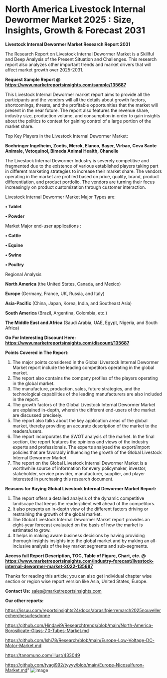 # North America Livestock Internal Dewormer Market 2025 : Size, Insights, Growth & Forecast 2031

<strong>Livestock Internal Dewormer Market Research Report 2031</strong>

The Research Report on Livestock Internal Dewormer Market is a Skillful and Deep Analysis of the Present Situation and Challenges. This research report also analyzes other important trends and market drivers that will affect market growth over 2025-2031.

<strong>Request Sample Report @ <a href=https://www.marketreportsinsights.com/sample/135687>https://www.marketreportsinsights.com/sample/135687</a></strong>

This Livestock Internal Dewormer market report aims to provide all the participants and the vendors will all the details about growth factors, shortcomings, threats, and the profitable opportunities that the market will present in the near future. The report also features the revenue share, industry size, production volume, and consumption in order to gain insights about the politics to contest for gaining control of a large portion of the market share.

Top Key Players in the Livestock Internal Dewormer Market:

<strong>Boehringer Ingelheim, Zoetis, Merck, Elanco, Bayer, Virbac, Ceva Sante Animale, Vetoquinol, Bimeda Animal Health, Chanelle</strong>

The Livestock Internal Dewormer Industry is severely competitive and fragmented due to the existence of various established players taking part in different marketing strategies to increase their market share. The vendors operating in the market are profiled based on price, quality, brand, product differentiation, and product portfolio. The vendors are turning their focus increasingly on product customization through customer interaction.

Livestock Internal Dewormer Market Major Types are:

<strong>• Tablet

• Powder</strong>

Market Major end-user applications :

<strong>• Cattle

• Equine

• Swine

• Poultry</strong>

Regional Analysis

</u><strong><b>North America</b></strong> (the United States, Canada, and Mexico)

<strong><b>Europe </b></strong>(Germany, France, UK, Russia, and Italy)

<strong><b>Asia-Pacific</b></strong> (China, Japan, Korea, India, and Southeast Asia)

<strong><b>South America</b></strong> (Brazil, Argentina, Colombia, etc.)

<strong><b>The Middle East and Africa</b></strong> (Saudi Arabia, UAE, Egypt, Nigeria, and South Africa)

<strong>Go For Interesting Discount Here: <a href=https://www.marketreportsinsights.com/discount/135687>https://www.marketreportsinsights.com/discount/135687</a></strong>

<strong>Points Covered in The Report:</strong>
<ol>
  <li>The major points considered in the Global Livestock Internal Dewormer Market report include the leading competitors operating in the global market.</li>
  <li>The report also contains the company profiles of the players operating in the global market.</li>
  <li>The manufacture, production, sales, future strategies, and the technological capabilities of the leading manufacturers are also included in the report.</li>
  <li>The growth factors of the Global Livestock Internal Dewormer Market are explained in-depth, wherein the different end-users of the market are discussed precisely.</li>
  <li>The report also talks about the key application areas of the global market, thereby providing an accurate description of the market to the readers/users.</li>
  <li>The report incorporates the SWOT analysis of the market. In the final section, the report features the opinions and views of the industry experts and professionals. The experts analyzed the export/import policies that are favorably influencing the growth of the Global Livestock Internal Dewormer Market.</li>
  <li>The report on the Global Livestock Internal Dewormer Market is a worthwhile source of information for every policymaker, investor, stakeholder, service provider, manufacturer, supplier, and player interested in purchasing this research document.</li>
</ol>
<strong>Reasons for Buying Global Livestock Internal Dewormer Market Report:</strong>

<ol>
  <li>The report offers a detailed analysis of the dynamic competitive landscape that keeps the reader/client well ahead of the competitors.</li>
  <li>It also presents an in-depth view of the different factors driving or restraining the growth of the global market.</li>
  <li>The Global Livestock Internal Dewormer Market report provides an eight-year forecast evaluated on the basis of how the market is estimated to grow.</li>
  <li>It helps in making aware business decisions by having providing thorough insights insights into the global market and by making an all-inclusive analysis of the key market segments and sub-segments.</li>
</ol>
<strong>Access full Report Description, TOC, Table of Figure, Chart, etc. @ <a href=https://www.marketreportsinsights.com/industry-forecast/livestock-internal-dewormer-market-2022-135687>https://www.marketreportsinsights.com/industry-forecast/livestock-internal-dewormer-market-2022-135687</a></strong>


Thanks for reading this article; you can also get individual chapter wise section or region wise report version like Asia, United States, Europe.

<strong>Contact Us:</strong>
sales@marketreportsinsights.com

<strong>Our other reports:</strong>

<a href=https://issuu.com/reportsinsights24/docs/abrasifpierremarch2025nouvellerecherchesurlesdonne>https://issuu.com/reportsinsights24/docs/abrasifpierremarch2025nouvellerecherchesurlesdonne</a>

<a href=https://github.com/Hindavi9/Researchtrends/blob/main/North-America-Borosilicate-Glass-7.0-Tubes-Market.md>https://github.com/Hindavi9/Researchtrends/blob/main/North-America-Borosilicate-Glass-7.0-Tubes-Market.md</a>

<a href=https://github.com/Ishi78/Research/blob/main/Europe-Low-Voltage-DC-Motor-Market.md>https://github.com/Ishi78/Research/blob/main/Europe-Low-Voltage-DC-Motor-Market.md</a>

<a href=https://tanomuno.com/illust/433049>https://tanomuno.com/illust/433049</a>

<a href=https://github.com/tyagi992/tyyyy/blob/main/Europe-Nicosulfuron-Market.md>https://github.com/tyagi992/tyyyy/blob/main/Europe-Nicosulfuron-Market.md</a>"
![image](https://github.com/user-attachments/assets/59e95522-7721-41f3-858c-6cede6020ff9)
